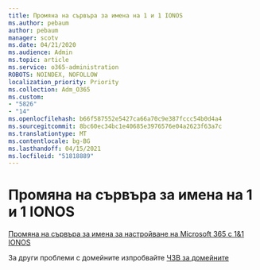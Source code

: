 ```yaml
---
title: Промяна на сървъра за имена на 1 и 1 IONOS
ms.author: pebaum
author: pebaum
manager: scotv
ms.date: 04/21/2020
ms.audience: Admin
ms.topic: article
ms.service: o365-administration
ROBOTS: NOINDEX, NOFOLLOW
localization_priority: Priority
ms.collection: Adm_O365
ms.custom:
- "5826"
- "14"
ms.openlocfilehash: b66f587552e5427ca66a70c9e387fccc54b0d4a4
ms.sourcegitcommit: 8bc60ec34bc1e40685e3976576e04a2623f63a7c
ms.translationtype: MT
ms.contentlocale: bg-BG
ms.lasthandoff: 04/15/2021
ms.locfileid: "51818889"
---
```

# <a name="change-nameservers-at-1-and-1-ionos"></a>Промяна на сървъра за имена на 1 и 1 IONOS

[Промяна на сървъра за имена за настройване на Microsoft 365 с 1&1 IONOS](https://docs.microsoft.com/microsoft-365/admin/dns/change-nameservers-at-1-1-internet)

За други проблеми с домейните изпробвайте [ЧЗВ за домейните](https://docs.microsoft.com/microsoft-365/admin/setup/domains-faq)